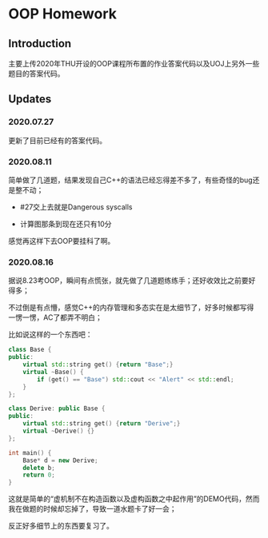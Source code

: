 # OOP Homework

## Introduction

主要上传2020年THU开设的OOP课程所布置的作业答案代码以及UOJ上另外一些题目的答案代码。

## Updates

### 2020.07.27

更新了目前已经有的答案代码。

### 2020.08.11

简单做了几道题，结果发现自己C++的语法已经忘得差不多了，有些奇怪的bug还是整不动；

- #27交上去就是Dangerous syscalls

- 计算图那条到现在还只有10分

感觉再这样下去OOP要挂科了啊。

### 2020.08.16

据说8.23考OOP，瞬间有点慌张，就先做了几道题练练手；还好收效比之前要好得多；

不过倒是有点懵，感觉C++的内存管理和多态实在是太细节了，好多时候都写得一愣一愣，AC了都弄不明白；

比如说这样的一个东西吧：

```cpp
class Base {
public:
    virtual std::string get() {return "Base";}
    virtual ~Base() {
        if (get() == "Base") std::cout << "Alert" << std::endl;
    }
};

class Derive: public Base {
public:
    virtual std::string get() {return "Derive";}
    virtual ~Derive() {}
};

int main() {
    Base* d = new Derive;
    delete b;
    return 0;
}
```

这就是简单的“虚机制不在构造函数以及虚构函数之中起作用”的DEMO代码，然而我在做题的时候却忘掉了，导致一道水题卡了好一会；

反正好多细节上的东西要复习了。
